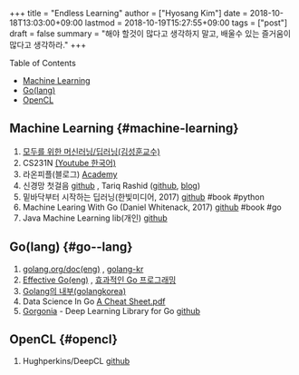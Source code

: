 +++
title = "Endless Learning"
author = ["Hyosang Kim"]
date = 2018-10-18T13:03:00+09:00
lastmod = 2018-10-19T15:27:55+09:00
tags = ["post"]
draft = false
summary = "해야 할것이 많다고 생각하지 말고, 배울수 있는 즐거움이 많다고 생각하라."
+++

<div class="ox-hugo-toc toc">
<div></div>

<div class="heading">Table of Contents</div>

- [Machine Learning](#machine-learning)
- [Go(lang)](#go--lang)
- [OpenCL](#opencl)

</div>
<!--endtoc-->


## Machine Learning {#machine-learning}

1.  [모두를 위한 머신러닝/딥러닝(김성훈교수)](http://hunkim.github.io/ml/)
2.  CS231N [(Youtube 한국어)](https://www.youtube.com/playlist?list=PL1Kb3QTCLIVtyOuMgyVgT-OeW0PYXl3j5)
3.  라온피플(블로그) [Academy](https://blog.naver.com/PostList.nhn?blogId=laonple&from=postList&categoryNo=13&parentCategoryNo=13)
4.  신경망 첫걸음 [github](https://github.com/bbongcol/first-steps-of-neural-network) , Tariq Rashid ([github](https://github.com/makeyourownneuralnetwork/makeyourownneuralnetwork), [blog](http://makeyourownneuralnetwork.blogspot.com/))
5.  밑바닥부터 시작하는 딥러닝(한빛미디어, 2017) [github](https://github.com/WegraLee/deep-learning-from-scratch) #book #python
6.  Machine Learing With Go (Daniel Whitenack, 2017) [github](https://github.com/PacktPublishing/Machine-Learning-With-Go) #book #go
7.  Java Machine Learning lib(개인) [github](https://github.com/Daniel-Liu-c0deb0t/Java-Machine-Learning/blob/master/README.md?fbclid=IwAR11U2G5L877O%5FPHtIEKLdwm63sBW0uGBetnXnjEv2PSN3k6Ql%5FiGacslZM)


## Go(lang) {#go--lang}

1.  [golang.org/doc(eng)](https://golang.org/doc/) , [golang-kr](https://github.com/golang-kr/golang-doc/wiki)
2.  [Effective Go(eng)](https://golang.org/doc/effective%5Fgo.html) , [효과적인 Go 프로그래밍](https://github.com/golangkorea/effective-go)
3.  [Golang의 내부(golangkorea)](https://golangkorea.github.io/post/golang-internals/part1/)
4.  Data Science In Go [A Cheat Sheet.pdf](https://www.cheatography.com/chewxy/cheat-sheets/data-science-in-go-a/pdf/)
5.  [Gorgonia](https://gorgonia.org/) - Deep Learning Library for Go [github](https://github.com/Daniel-Liu-c0deb0t/Java-Machine-Learning/blob/master/README.md?fbclid=IwAR11U2G5L877O%5FPHtIEKLdwm63sBW0uGBetnXnjEv2PSN3k6Ql%5FiGacslZM)


## OpenCL {#opencl}

1.  Hughperkins/DeepCL [github](https://github.com/hughperkins/DeepCL)
